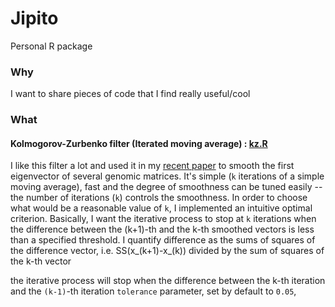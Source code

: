 # Jipito
Personal R package

### Why
I want to share pieces of code that I find really useful/cool

### What

#### Kolmogorov-Zurbenko filter (Iterated moving average) : [kz.R](https://github.com/Jfortin1/Jipito/blob/master/R/kz.R)

I like this filter a lot and used it in my [recent paper](http://biorxiv.org/content/early/2015/06/03/019000) to smooth the first eigenvector of several genomic matrices. It's simple (`k` iterations of a simple moving average), fast and the degree of smoothness can be tuned easily -- the number of iterations (`k`) controls the smoothness. In order to choose what would be a reasonable value of `k`, I implemented an intuitive optimal criterion. Basically, I want the iterative process to stop at `k` iterations when the difference between the (k+1)-th and the k-th smoothed vectors is less than a specified threshold. I quantify difference as the sums of squares of the difference vector, i.e. SS(x_(k+1)-x_(k)) divided by the sum of squares of the k-th vector

the iterative process will stop when the difference between the k-th iteration and the `(k-1)`-th iteration  `tolerance` parameter, set by default to `0.05`,  
